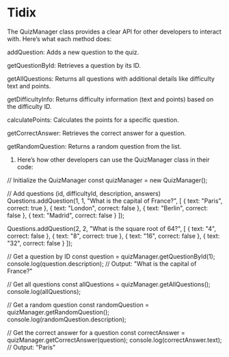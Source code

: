 # Tidix
The QuizManager class provides a clear API for other developers to interact with. Here’s what each method does:

addQuestion: Adds a new question to the quiz.

getQuestionById: Retrieves a question by its ID.

getAllQuestions: Returns all questions with additional details like difficulty text and points.

getDifficultyInfo: Returns difficulty information (text and points) based on the difficulty ID.

calculatePoints: Calculates the points for a specific question.

getCorrectAnswer: Retrieves the correct answer for a question.

getRandomQuestion: Returns a random question from the list.


1. Here’s how other developers can use the QuizManager class in their code:


// Initialize the QuizManager
const quizManager = new QuizManager();

// Add questions (id, difficultyId, description, answers)
Questions.addQuestion(1, 1, "What is the capital of France?", [
    { text: "Paris", correct: true },
    { text: "London", correct: false },
    { text: "Berlin", correct: false },
    { text: "Madrid", correct: false }
]);

Questions.addQuestion(2, 2, "What is the square root of 64?", [
    { text: "4", correct: false },
    { text: "8", correct: true },
    { text: "16", correct: false },
    { text: "32", correct: false }
]);

// Get a question by ID
const question = quizManager.getQuestionById(1);
console.log(question.description); // Output: "What is the capital of France?"

// Get all questions
const allQuestions = quizManager.getAllQuestions();
console.log(allQuestions);

// Get a random question
const randomQuestion = quizManager.getRandomQuestion();
console.log(randomQuestion.description);

// Get the correct answer for a question
const correctAnswer = quizManager.getCorrectAnswer(question);
console.log(correctAnswer.text); // Output: "Paris"